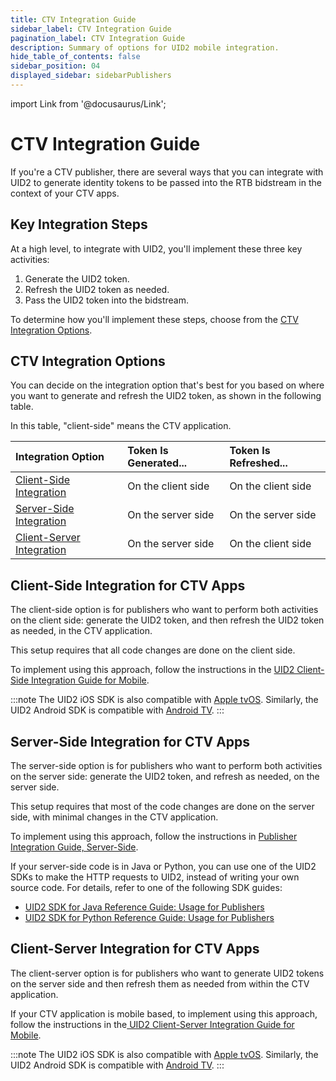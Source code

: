 ```yaml
---
title: CTV Integration Guide
sidebar_label: CTV Integration Guide
pagination_label: CTV Integration Guide
description: Summary of options for UID2 mobile integration.
hide_table_of_contents: false
sidebar_position: 04
displayed_sidebar: sidebarPublishers
---
```


import Link from '@docusaurus/Link';

# CTV Integration Guide

If you're a CTV publisher, there are several ways that you can integrate with UID2 to generate identity tokens to be passed into the RTB bidstream in the context of your CTV apps.

## Key Integration Steps
At a high level, to integrate with UID2, you'll implement these three key activities: 

1. Generate the UID2 token.
1. Refresh the UID2 token as needed.
1. Pass the UID2 token into the bidstream.

To determine how you'll implement these steps, choose from the [CTV Integration Options](#ctv-integration-options).

## CTV Integration Options

You can decide on the integration option that's best for you based on where you want to generate and refresh the UID2 token, as shown in the following table.

In this table, "client-side" means the CTV application.

| Integration Option | Token Is Generated... | Token Is Refreshed... |
| :--- | :--- | :--- |
| [Client-Side Integration](#client-side-integration-for-ctv-apps) | On the client side | On the client side |
| [Server-Side Integration](#server-side-integration-for-ctv-apps) | On the server side | On the server side |
| [Client-Server Integration](#client-server-integration-for-ctv-apps) | On the server side | On the client side |

## Client-Side Integration for CTV Apps

The client-side option is for publishers who want to perform both activities on the client side: generate the UID2 token, and then refresh the UID2 token as needed, in the CTV application.

This setup requires that all code changes are done on the client side.

To implement using this approach, follow the instructions in the [UID2 Client-Side Integration Guide for Mobile](integration-mobile-client-side.md).

:::note
The UID2 iOS SDK is also compatible with [Apple tvOS](https://developer.apple.com/tvos/). Similarly, the UID2 Android SDK is compatible with [Android TV](https://www.android.com/tv/).
:::

## Server-Side Integration for CTV Apps

The server-side option is for publishers who want to perform both activities on the server side: generate the UID2 token, and refresh as needed, on the server side.

This setup requires that most of the code changes are done on the server side, with minimal changes in the CTV application.

To implement using this approach, follow the instructions in [Publisher Integration Guide, Server-Side](custom-publisher-integration.md).

If your server-side code is in Java or Python, you can use one of the UID2 SDKs to make the HTTP requests to UID2, instead of writing your own source code. For details, refer to one of the following SDK guides:

- [UID2 SDK for Java Reference Guide: Usage for Publishers](../sdks/uid2-sdk-ref-java.md#usage-for-publishers)
- [UID2 SDK for Python Reference Guide: Usage for Publishers](../sdks/uid2-sdk-ref-python.md#usage-for-publishers)

## Client-Server Integration for CTV Apps

The client-server option is for publishers who want to generate UID2 tokens on the server side and then refresh them as needed from within the CTV application.

If your CTV application is mobile based, to implement using this approach, follow the instructions in the[ UID2 Client-Server Integration Guide for Mobile](integration-mobile-client-server.md).

:::note
The UID2 iOS SDK is also compatible with [Apple tvOS](https://developer.apple.com/tvos/). Similarly, the UID2 Android SDK is compatible with [Android TV](https://www.android.com/tv/).
:::
